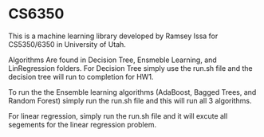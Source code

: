 # CS6350
This is a machine learning library developed by Ramsey Issa for CS5350/6350 in
University of Utah. 

Algorithms Are found in Decision Tree, Ensmeble Learning, and LinRegression folders. 
For Decision Tree simply use the run.sh file and the decision tree will run to
completion for HW1.

To run the the Ensemble learning algorithms (AdaBoost, Bagged Trees, and Random Forest)
simply run the run.sh file and this will run all 3 algorithms.

For linear regression, simply run the run.sh file and it will excute all segements for
the linear regression problem. 
